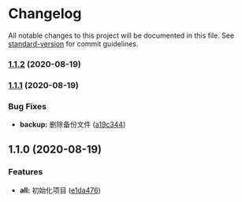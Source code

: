 # Changelog

All notable changes to this project will be documented in this file. See [standard-version](https://github.com/conventional-changelog/standard-version) for commit guidelines.

### [1.1.2](https://github.com/BryanAdamss/color-palette/compare/v1.1.1...v1.1.2) (2020-08-19)

### [1.1.1](https://github.com/BryanAdamss/color-palette/compare/v1.1.0...v1.1.1) (2020-08-19)


### Bug Fixes

* **backup:** 删除备份文件 ([a19c344](https://github.com/BryanAdamss/color-palette/commit/a19c3440955aa962c71798ddbaef58bb35ed6fdc))

## 1.1.0 (2020-08-19)


### Features

* **all:** 初始化项目 ([e1da476](https://github.com/BryanAdamss/color-palette/commit/e1da4768f8d4d644c1f438ba890b0eb9a932e903))
